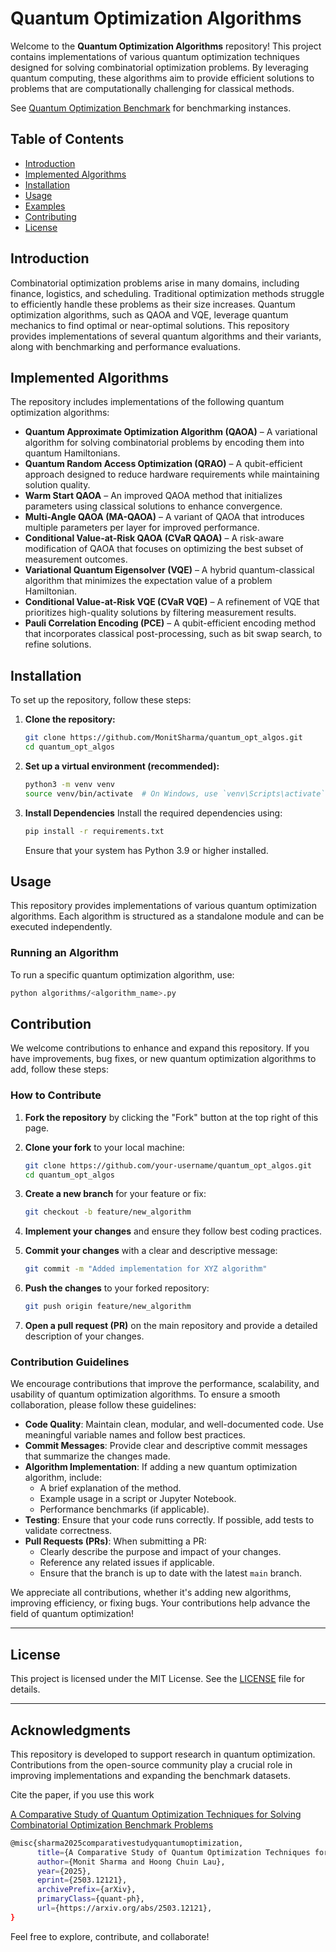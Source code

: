 # Quantum Optimization Algorithms

Welcome to the **Quantum Optimization Algorithms** repository! This project contains implementations of various quantum optimization techniques designed for solving combinatorial optimization problems. By leveraging quantum computing, these algorithms aim to provide efficient solutions to problems that are computationally challenging for classical methods.

See [Quantum Optimization Benchmark](https://github.com/MonitSharma/quantum_optimization_benchmarks) for benchmarking instances.

## Table of Contents

- [Introduction](#introduction)
- [Implemented Algorithms](#implemented-algorithms)
- [Installation](#installation)
- [Usage](#usage)
- [Examples](#examples)
- [Contributing](#contributing)
- [License](#license)

## Introduction

Combinatorial optimization problems arise in many domains, including finance, logistics, and scheduling. Traditional optimization methods struggle to efficiently handle these problems as their size increases. Quantum optimization algorithms, such as QAOA and VQE, leverage quantum mechanics to find optimal or near-optimal solutions. This repository provides implementations of several quantum algorithms and their variants, along with benchmarking and performance evaluations.

## Implemented Algorithms

The repository includes implementations of the following quantum optimization algorithms:

- **Quantum Approximate Optimization Algorithm (QAOA)** – A variational algorithm for solving combinatorial problems by encoding them into quantum Hamiltonians.
- **Quantum Random Access Optimization (QRAO)** – A qubit-efficient approach designed to reduce hardware requirements while maintaining solution quality.
- **Warm Start QAOA** – An improved QAOA method that initializes parameters using classical solutions to enhance convergence.
- **Multi-Angle QAOA (MA-QAOA)** – A variant of QAOA that introduces multiple parameters per layer for improved performance.
- **Conditional Value-at-Risk QAOA (CVaR QAOA)** – A risk-aware modification of QAOA that focuses on optimizing the best subset of measurement outcomes.
- **Variational Quantum Eigensolver (VQE)** – A hybrid quantum-classical algorithm that minimizes the expectation value of a problem Hamiltonian.
- **Conditional Value-at-Risk VQE (CVaR VQE)** – A refinement of VQE that prioritizes high-quality solutions by filtering measurement results.
- **Pauli Correlation Encoding (PCE)** – A qubit-efficient encoding method that incorporates classical post-processing, such as bit swap search, to refine solutions.

## Installation

To set up the repository, follow these steps:

1. **Clone the repository:**
   ```bash
   git clone https://github.com/MonitSharma/quantum_opt_algos.git
   cd quantum_opt_algos
   ```

2. **Set up a virtual environment (recommended):**
    ```bash
    python3 -m venv venv
    source venv/bin/activate  # On Windows, use `venv\Scripts\activate`
    ```

3. **Install Dependencies**
    Install the required dependencies using:
    ```bash
    pip install -r requirements.txt
    ```

    Ensure that your system has Python 3.9 or higher installed.


## Usage

This repository provides implementations of various quantum optimization algorithms. Each algorithm is structured as a standalone module and can be executed independently.

### Running an Algorithm

To run a specific quantum optimization algorithm, use:

```bash
python algorithms/<algorithm_name>.py
```

## Contribution

We welcome contributions to enhance and expand this repository. If you have improvements, bug fixes, or new quantum optimization algorithms to add, follow these steps:

### How to Contribute

1. **Fork the repository** by clicking the "Fork" button at the top right of this page.
2. **Clone your fork** to your local machine:
   ```bash
   git clone https://github.com/your-username/quantum_opt_algos.git
   cd quantum_opt_algos
    ```

3. **Create a new branch** for your feature or fix:

    ```bash
    git checkout -b feature/new_algorithm
    ```
4. **Implement your changes** and ensure they follow best coding practices.

5. **Commit your changes** with a clear and descriptive message:

    ```bash
    git commit -m "Added implementation for XYZ algorithm"
    ```
6. **Push the changes** to your forked repository:

    ```bash
    git push origin feature/new_algorithm
    ```

7. **Open a pull request (PR)** on the main repository and provide a detailed description of your changes.


### Contribution Guidelines

We encourage contributions that improve the performance, scalability, and usability of quantum optimization algorithms. To ensure a smooth collaboration, please follow these guidelines:

- **Code Quality**: Maintain clean, modular, and well-documented code. Use meaningful variable names and follow best practices.
- **Commit Messages**: Provide clear and descriptive commit messages that summarize the changes made.
- **Algorithm Implementation**: If adding a new quantum optimization algorithm, include:
  - A brief explanation of the method.
  - Example usage in a script or Jupyter Notebook.
  - Performance benchmarks (if applicable).
- **Testing**: Ensure that your code runs correctly. If possible, add tests to validate correctness.
- **Pull Requests (PRs)**: When submitting a PR:
  - Clearly describe the purpose and impact of your changes.
  - Reference any related issues if applicable.
  - Ensure that the branch is up to date with the latest `main` branch.

We appreciate all contributions, whether it's adding new algorithms, improving efficiency, or fixing bugs. Your contributions help advance the field of quantum optimization!

---

## License

This project is licensed under the MIT License. See the [LICENSE](LICENSE) file for details.

---

## Acknowledgments

This repository is developed to support research in quantum optimization. Contributions from the open-source community play a crucial role in improving implementations and expanding the benchmark datasets.

Cite the paper, if you use this work

[A Comparative Study of Quantum Optimization Techniques for Solving Combinatorial Optimization Benchmark Problems](https://arxiv.org/abs/2503.12121)

```bash
@misc{sharma2025comparativestudyquantumoptimization,
      title={A Comparative Study of Quantum Optimization Techniques for Solving Combinatorial Optimization Benchmark Problems}, 
      author={Monit Sharma and Hoong Chuin Lau},
      year={2025},
      eprint={2503.12121},
      archivePrefix={arXiv},
      primaryClass={quant-ph},
      url={https://arxiv.org/abs/2503.12121}, 
}
```


Feel free to explore, contribute, and collaborate!
